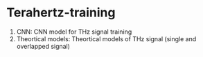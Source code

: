 # Terahertz-training


1. CNN: CNN model for THz signal training
2. Theortical models: Theortical models of THz signal (single and overlapped signal)
